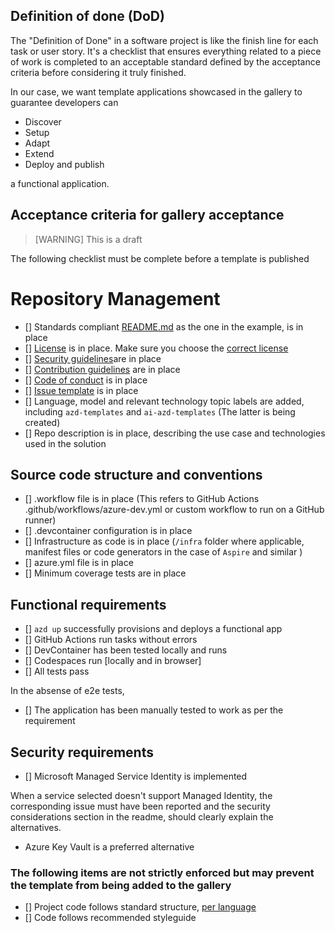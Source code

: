 ## Definition of done (DoD)

The "Definition of Done" in a software project is like the finish line for each task or user story. It's a checklist that ensures everything related to a piece of work is completed to an acceptable standard defined by the acceptance criteria before considering it truly finished.

In our case, we want template applications showcased in the gallery to guarantee developers can 

- Discover
- Setup
- Adapt
- Extend
- Deploy and publish

a functional application.

## Acceptance criteria for gallery acceptance

> [WARNING]
> This is a draft

The following checklist must be complete before a template is published

# Repository Management

- [] Standards compliant [README.md](../../README.md) as the one in the example, is in place
- [] [License](../../LICENSE.md) is in place. Make sure you choose the [correct license](https://www.microsoft.com/en-us/legal/intellectualproperty/open-source)
- [] [Security guidelines](../../SECURITY.md)are in place
- [] [Contribution guidelines](../../CONTRIBUTING.md) are in place
- [] [Code of conduct](.github/CODE_OF_CONDUCT.md) is in place
- [] [Issue template](.github/ISSUE_TEMPLATE.md) is in place
- [] Language, model and relevant technology topic labels are added, including `azd-templates` and `ai-azd-templates` (The latter is being created)
- [] Repo description is in place, describing the use case and technologies used in the solution

## Source code structure and conventions

- [] .workflow file is in place (This refers to GitHub Actions .github/workflows/azure-dev.yml or custom workflow to run on a GitHub runner)
- [] .devcontainer configuration is in place
- [] Infrastructure as code is in place (`/infra` folder where applicable, manifest files or code generators in the case of `Aspire` and similar )
- [] azure.yml file is in place
- [] Minimum coverage tests are in place

## Functional requirements

- [] `azd up` successfully provisions and deploys a functional app
- [] GitHub Actions run tasks without errors
- [] DevContainer has been tested locally and runs
- [] Codespaces run [locally and in browser]
- [] All tests pass

In the absense of e2e tests, 

- [] The application has been manually tested to work as per the requirement

## Security requirements

- [] Microsoft Managed Service Identity is implemented

When a service selected doesn't support Managed Identity, the corresponding issue must have been reported and the security considerations section in the readme, should clearly explain the alternatives.

- Azure Key Vault is a preferred alternative

### The following items are not strictly enforced but may prevent the template from being added to the gallery

- [] Project code follows standard structure, [per language](../structure-samples/structure-samples.md)
- [] Code follows recommended styleguide
